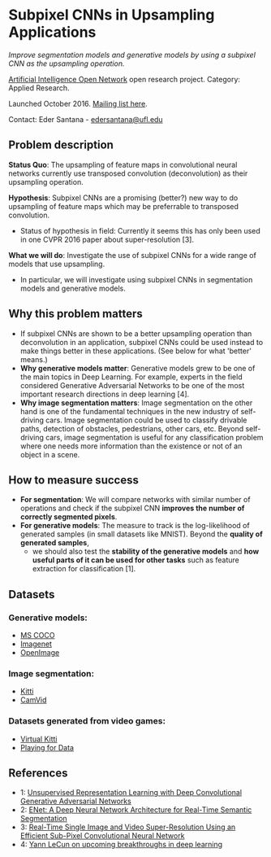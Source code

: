 # Subpixel CNNs in Upsampling Applications 
*Improve segmentation models and generative models by using a subpixel CNN as the upsampling operation.*

[Artificial Intelligence Open Network](http://ai-on.org/) open research project. Category: Applied Research.

Launched October 2016. [Mailing list here](https://groups.google.com/d/forum/aion-subpixel-cnn-in-upsampling-applications).

Contact: Eder Santana - edersantana@ufl.edu



## Problem description

**Status Quo**: The upsampling of feature maps in convolutional neural networks currently use transposed convolution (deconvolution) as their upsampling operation.

**Hypothesis**: Subpixel CNNs are a promising (better?) new way to do upsampling of feature maps which may be preferrable to transposed convolution. 
* Status of hypothesis in field: Currently it seems this has only been used in one CVPR 2016 paper about super-resolution [3]. 

**What we will do**: Investigate the use of subpixel CNNs for a wide range of models that use upsampling.
* In particular, we will investigate using subpixel CNNs in segmentation models and generative models.

## Why this problem matters

* If subpixel CNNs are shown to be a better upsampling operation than deconvolution in an application, subpixel CNNs could be used instead to make things better in these applications. (See below for what 'better' means.)
* **Why generative models matter**: Generative models grew to be one of the main topics in Deep Learning. For example, experts in the field considered Generative Adversarial Networks to be one of the most important research directions in deep learning [4]. 
* **Why image segmentation matters**: Image segmentation on the other hand is one of the fundamental techniques in the new industry of self-driving cars. Image segmentation could be used to classify drivable paths, detection of obstacles, pedestrians, other cars, etc. Beyond self-driving cars, image segmentation is useful for any classification problem where one needs more information than the existence or not of an object in a scene.

## How to measure success

* **For segmentation**: We will compare networks with similar number of operations and check if the subpixel CNN **improves the number of correctly segmented pixels**. 
* **For generative models**: The measure to track is the log-likelihood of generated samples (in small datasets like MNIST). Beyond the **quality of generated samples**, 
    * we should also test the **stability of the generative models** and **how useful parts of it can be used for other tasks** such as feature extraction for classification [1].
    

## Datasets

### Generative models:

- [MS COCO](http://mscoco.org/)
- [Imagenet](http://image-net.org)
- [OpenImage]()

### Image segmentation:

- [Kitti](http://www.cvlibs.net/datasets/kitti/)
- [CamVid](http://mi.eng.cam.ac.uk/research/projects/VideoRec/CamVid/)

### Datasets generated from video games:

- [Virtual Kitti](http://www.xrce.xerox.com/Research-Development/Computer-Vision/Proxy-Virtual-Worlds)
- [Playing for Data](http://download.visinf.tu-darmstadt.de/data/from_games/)


## References

- 1: [Unsupervised Representation Learning with Deep Convolutional Generative Adversarial Networks](https://arxiv.org/abs/1511.06434)
- 2: [ENet: A Deep Neural Network Architecture for Real-Time Semantic Segmentation](https://arxiv.org/abs/1606.02147)
- 3: [Real-Time Single Image and Video Super-Resolution Using an Efficient Sub-Pixel Convolutional Neural Network](https://arxiv.org/abs/1609.05158)
- 4: [Yann LeCun on upcoming breakthroughs in deep learning](https://www.quora.com/What-are-some-recent-and-potentially-upcoming-breakthroughs-in-deep-learning)
